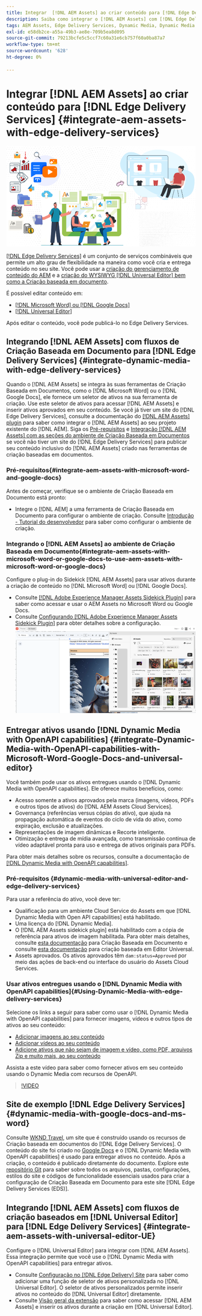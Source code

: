 ```yaml
---
title: Integrar  [!DNL AEM Assets] ao criar conteúdo para [!DNL Edge Delivery Services]
description: Saiba como integrar o [!DNL AEM Assets] com [!DNL Edge Delivery Services]. This integration enables you to integrate [!DNL AEM Assets] com [!DNL Microsoft Word] e [!DNL Google Docs], integrate [!DNL AEM Assets] com [!DNL Universal Editor], integrate [!DNL Dynamic Media] com [!DNL Edge Delivery Services], integrate [!DNL Dynamic Media with OpenAPI capabilities] com [!DNL Universal Editor] e integrar [!DNL Dynamic Media with OpenAPI capabilities] com [!DNL Microsoft Word] e [!DNL Google Docs].
tags: AEM Assets, Edge Delivery Services, Dynamic Media, Dynamic Media with OpenAPI capabilities, Universal Editor, Edge Delivery Services with Universal Editor
exl-id: e58db2ce-a55a-49b3-ae8e-709b5ea8d095
source-git-commit: 79213bcfe5c5ccf7c60a31e6cb757f60a0ba87a7
workflow-type: tm+mt
source-wordcount: '628'
ht-degree: 0%

---
```



# Integrar [!DNL AEM Assets] ao criar conteúdo para [!DNL Edge Delivery Services] {#integrate-aem-assets-with-edge-delivery-services}

![Integração do AEM Assets com o editor universal](/help/assets/assets/EDS2.png)

[[!DNL Edge Delivery Services]](https://experienceleague.adobe.com/pt-br/docs/experience-manager-cloud-service/content/edge-delivery/overview) é um conjunto de serviços combináveis que permite um alto grau de flexibilidade na maneira como você cria e entrega conteúdo no seu site. Você pode usar a [criação do gerenciamento de conteúdo do AEM](/help/sites-cloud/authoring/author-publish.md) e a [criação do WYSIWYG [!DNL Universal Editor] bem como a Criação baseada em documento](https://experienceleague.adobe.com/pt-br/docs/experience-manager-cloud-service/content/edge-delivery/wysiwyg-authoring/authoring).

É possível editar conteúdo em:

* [[!DNL Microsoft Word] ou [!DNL Google Docs]](#integrate-dynamic-media-with-edge-delivery-services)
* [[!DNL Universal Editor]](#integrate-aem-assets-with-universal-editor-UE)

Após editar o conteúdo, você pode publicá-lo no Edge Delivery Services.

## Integrando [!DNL AEM Assets] com fluxos de Criação Baseada em Documento para [!DNL Edge Delivery Services] {#integrate-dynamic-media-with-edge-delivery-services}

Quando o [!DNL AEM Assets] se integra às suas ferramentas de Criação Baseada em Documentos, como o [!DNL Microsoft Word] ou o [!DNL Google Docs], ele fornece um seletor de ativos na sua ferramenta de criação. Use este seletor de ativos para acessar [!DNL AEM Assets] e inserir ativos aprovados em seu conteúdo.
Se você já tiver um site do [!DNL Edge Delivery Services], consulte a documentação do [[!DNL AEM Assets] plugin](https://github.com/adobe-rnd/aem-assets-plugin/blob/main/README.md) para saber como integrar o [!DNL AEM Assets] ao seu projeto existente do [!DNL AEM].
Siga os [Pré-requisitos](#integrate-aem-assets-with-microsoft-word-and-google-docs) e [Integração [!DNL AEM Assets] com as seções do ambiente de Criação Baseada em Documentos](#integrate-aem-assets-with-microsoft-word-or-google-docs-to-use-aem-assets-with-microsoft-word-or-google-docs) se você não tiver um site do [!DNL Edge Delivery Services] para publicar seu conteúdo inclusivo do [!DNL AEM Assets] criado nas ferramentas de criação baseadas em documentos.

### Pré-requisitos{#integrate-aem-assets-with-microsoft-word-and-google-docs}

Antes de começar, verifique se o ambiente de Criação Baseada em Documento está pronto:

* Integre o [!DNL AEM] a uma ferramenta de Criação Baseada em Documento para configurar o ambiente de criação. Consulte [Introdução - Tutorial do desenvolvedor](https://www.aem.live/developer/tutorial) para saber como configurar o ambiente de criação.

### Integrando o [!DNL AEM Assets] ao ambiente de Criação Baseada em Documento{#integrate-aem-assets-with-microsoft-word-or-google-docs-to-use-aem-assets-with-microsoft-word-or-google-docs}

Configure o plug-in do Sidekick [!DNL AEM Assets] para usar ativos durante a criação de conteúdo no [!DNL Microsoft Word] ou [!DNL Google Docs].

* Consulte [[!DNL Adobe Experience Manager Assets Sidekick Plugin]](https://www.aem.live/docs/aem-assets-sidekick-plugin#using-experience-manager-assets-for-website-authors) para saber como acessar e usar o AEM Assets no Microsoft Word ou Google Docs.
* Consulte [Configurando [!DNL Adobe Experience Manager Assets Sidekick Plugin]](https://www.aem.live/developer/configuring-aem-assets-sidekick-plugin) para obter detalhes sobre a configuração.
  ![usar mídia dinâmica com recursos de openAPI no ms word e no google docs](/help/assets/assets/my-assets-sidebar.png)

## Entregar ativos usando [!DNL Dynamic Media with OpenAPI capabilities] {#integrate-Dynamic-Media-with-OpenAPI-capabilities-with-Microsoft-Word-Google-Docs-and-universal-editor}

Você também pode usar os ativos entregues usando o [!DNL Dynamic Media with OpenAPI capabilities]. Ele oferece muitos benefícios, como:

* Acesso somente a ativos aprovados pela marca (imagens, vídeos, PDFs e outros tipos de ativos) do [!DNL AEM Assets Cloud Services].
* Governança (referências versus cópias do ativo), que ajuda na propagação automática de eventos do ciclo de vida do ativo, como expiração, exclusão e atualizações.
* Representações de imagem dinâmicas e Recorte inteligente.
* Otimização e entrega de mídia avançada, como transmissão contínua de vídeo adaptável pronta para uso e entrega de ativos originais para PDFs.
<!--

* Asset-level impressions report ([limited availability](/help/assets/manage-reports-assets-view.md#dynamic-media-delivery-reports)).

-->

Para obter mais detalhes sobre os recursos, consulte a documentação de [[!DNL Dynamic Media with OpenAPI capabilities]](https://experienceleague.adobe.com/pt-br/docs/experience-manager-cloud-service/content/assets/dynamicmedia/dynamic-media-open-apis/dynamic-media-open-apis-overview).

### Pré-requisitos {#dynamic-media-with-universal-editor-and-edge-delivery-services}

Para usar a referência do ativo, você deve ter:

* Qualificação para um ambiente Cloud Service do Assets em que [!DNL Dynamic Media with Open API capabilities] está habilitado.
* Uma licença do [!DNL Dynamic Media].
* O [!DNL AEM Assets sidekick plugin] está habilitado com a cópia de referência para ativos de imagem habilitada. Para obter mais detalhes, consulte [esta documentação](https://www.aem.live/developer/configuring-aem-assets-sidekick-plugin#copymode) para Criação Baseada em Documento e consulte [esta documentação](https://developer.adobe.com/uix/docs/extension-manager/extension-developed-by-adobe/configurable-asset-picker/#extension-overview) para criação baseada em Editor Universal.
* Assets aprovados. Os ativos aprovados têm `dam:status=Approved` por meio das ações de back-end ou interface do usuário do Assets Cloud Services.

### Usar ativos entregues usando o [!DNL Dynamic Media with OpenAPI capabilities]{#Using-Dynamic-Media-with-edge-delivery-services}

Selecione os links a seguir para saber como usar o [!DNL Dynamic Media with OpenAPI capabilities] para fornecer imagens, vídeos e outros tipos de ativos ao seu conteúdo:

* [Adicionar imagens ao seu conteúdo](https://www.aem.live/docs/aem-assets-sidekick-plugin#using-image-references-when-authoring-content)
* [Adicionar vídeos ao seu conteúdo](https://www.aem.live/docs/aem-assets-sidekick-plugin#using-video-references-when-authoring-content)
* [Adicione ativos que não sejam de imagem e vídeo, como PDF, arquivos Zip e muito mais, ao seu conteúdo](https://www.aem.live/docs/aem-assets-sidekick-plugin#using-asset-references-for-pdf-zip-etc-when-authoring-content)

Assista a este vídeo para saber como fornecer ativos em seu conteúdo usando o Dynamic Media com recursos de OpenAPI.

>[!VIDEO](https://video.tv.adobe.com/v/3441155)

## Site de exemplo [!DNL Edge Delivery Services]{#dynamic-media-with-google-docs-and-ms-word}

Consulte [WKND Travel](https://aem-dynamicmedia-demo--dm--hlxsites.aem.live/travel-hospitality/wknd-trvl-home), um site que é construído usando os recursos de Criação baseada em documentos do [!DNL Edge Delivery Services]. O conteúdo do site foi criado no [Google Docs](https://drive.google.com/drive/folders/1HCCHRWp4HJIXW_cUv5cRDQ5DzzqiZsXT) e o [!DNL Dynamic Media with OpenAPI capabilities] é usado para entregar ativos no conteúdo. Após a criação, o conteúdo é publicado diretamente do documento. Explore este [repositório Git](https://github.com/hlxsites/franklin-assets-selector/tree/aem-dynamicmedia-demo/blocks) para saber sobre todos os arquivos, pastas, configurações, estilos do site e códigos de funcionalidade essenciais usados para criar a configuração de Criação Baseada em Documento para este site [!DNL Edge Delivery Services (EDS)].

## Integrando [!DNL AEM Assets] com fluxos de criação baseados em [!DNL Universal Editor] para [!DNL Edge Delivery Services] {#integrate-aem-assets-with-universal-editor-UE}

Configure o [!DNL Universal Editor] para integrar com [!DNL AEM Assets]. Essa integração permite que você use o [!DNL Dynamic Media with OpenAPI capabilities] para entregar ativos.

* Consulte [Configuração no [!DNL Edge Delivery] Site](https://developer.adobe.com/uix/docs/extension-manager/extension-developed-by-adobe/configurable-asset-picker/#configuration-in-edge-delivery-site) para saber como adicionar uma função de seletor de ativos personalizada no [!DNL Universal Editor]. O seletor de ativos personalizados permite inserir ativos no conteúdo do [!DNL Universal Editor] diretamente.
* Consulte [Visão geral da extensão](https://developer.adobe.com/uix/docs/extension-manager/extension-developed-by-adobe/configurable-asset-picker/#extension-overview) para saber como acessar [!DNL AEM Assets] e inserir os ativos durante a criação em [!DNL Universal Editor].
